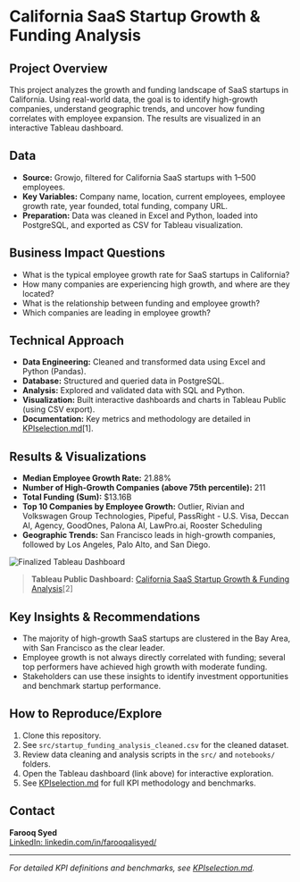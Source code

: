 # California SaaS Startup Growth & Funding Analysis

## Project Overview
This project analyzes the growth and funding landscape of SaaS startups in California. Using real-world data, the goal is to identify high-growth companies, understand geographic trends, and uncover how funding correlates with employee expansion. The results are visualized in an interactive Tableau dashboard.

## Data
- **Source:** Growjo, filtered for California SaaS startups with 1–500 employees.
- **Key Variables:** Company name, location, current employees, employee growth rate, year founded, total funding, company URL.
- **Preparation:** Data was cleaned in Excel and Python, loaded into PostgreSQL, and exported as CSV for Tableau visualization.

## Business Impact Questions
- What is the typical employee growth rate for SaaS startups in California?
- How many companies are experiencing high growth, and where are they located?
- What is the relationship between funding and employee growth?
- Which companies are leading in employee growth?

## Technical Approach
- **Data Engineering:** Cleaned and transformed data using Excel and Python (Pandas).
- **Database:** Structured and queried data in PostgreSQL.
- **Analysis:** Explored and validated data with SQL and Python.
- **Visualization:** Built interactive dashboards and charts in Tableau Public (using CSV export).
- **Documentation:** Key metrics and methodology are detailed in [KPIselection.md](src/KPIselection.md)[1].

## Results & Visualizations
- **Median Employee Growth Rate:** 21.88%
- **Number of High-Growth Companies (above 75th percentile):** 211
- **Total Funding (Sum):** $13.16B
- **Top 10 Companies by Employee Growth:** Outlier, Rivian and Volkswagen Group Technologies, Pipeful, PassRight - U.S. Visa, Deccan AI, Agency, GoodOnes, Palona AI, LawPro.ai, Rooster Scheduling
- **Geographic Trends:** San Francisco leads in high-growth companies, followed by Los Angeles, Palo Alto, and San Diego.

![Finalized Tableau Dashboard](docs/image.jpg)

> **Tableau Public Dashboard:** [California SaaS Startup Growth & Funding Analysis](https://public.tableau.com/app/profile/farooq.syed6811/viz/CaliforniaSaaSStartupGrowthFundingAnalysis/SaaSStartupGrowthDashboard?publish=yes)[2]

## Key Insights & Recommendations
- The majority of high-growth SaaS startups are clustered in the Bay Area, with San Francisco as the clear leader.
- Employee growth is not always directly correlated with funding; several top performers have achieved high growth with moderate funding.
- Stakeholders can use these insights to identify investment opportunities and benchmark startup performance.

## How to Reproduce/Explore
1. Clone this repository.
2. See `src/startup_funding_analysis_cleaned.csv` for the cleaned dataset.
3. Review data cleaning and analysis scripts in the `src/` and `notebooks/` folders.
4. Open the Tableau dashboard (link above) for interactive exploration.
5. See [KPIselection.md](src/KPIselection.md) for full KPI methodology and benchmarks.

## Contact
**Farooq Syed**  
[LinkedIn: linkedin.com/in/farooqalisyed/](https://www.linkedin.com/in/farooqalisyed/)

---

*For detailed KPI definitions and benchmarks, see [KPIselection.md](src/KPIselection.md).*
